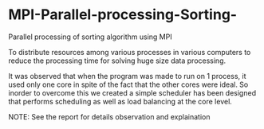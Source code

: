 # MPI-Parallel-processing-Sorting-
Parallel processing of sorting algorithm using MPI

To distribute resources among various processes in various computers to reduce the processing time for solving huge size data processing.

It was observed that when the program was made to run on 1 process, it used only one core in spite of the fact that the other cores were ideal. So inorder to overcome this we created a simple scheduler has been designed that performs scheduling as well as load balancing at the core level.

NOTE: See the report for details observation and explaination
